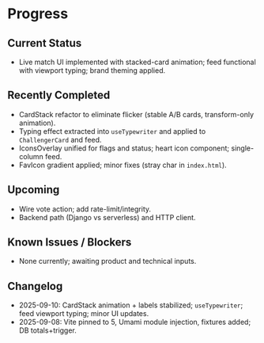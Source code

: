 # Progress

## Current Status
- Live match UI implemented with stacked-card animation; feed functional with viewport typing; brand theming applied.

## Recently Completed
- CardStack refactor to eliminate flicker (stable A/B cards, transform-only animation).
- Typing effect extracted into `useTypewriter` and applied to `ChallengerCard` and feed.
- IconsOverlay unified for flags and status; heart icon component; single-column feed.
- FavIcon gradient applied; minor fixes (stray char in `index.html`).

## Upcoming
- Wire vote action; add rate-limit/integrity.
- Backend path (Django vs serverless) and HTTP client.

## Known Issues / Blockers
- None currently; awaiting product and technical inputs.

## Changelog
- 2025-09-10: CardStack animation + labels stabilized; `useTypewriter`; feed viewport typing; minor UI updates.
- 2025-09-08: Vite pinned to 5, Umami module injection, fixtures added; DB totals+trigger.